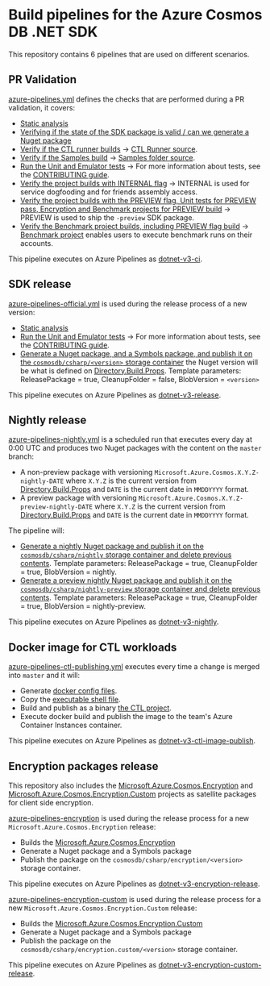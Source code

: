 # Build pipelines for the Azure Cosmos DB .NET SDK

This repository contains 6 pipelines that are used on different scenarios.

## PR Validation

[azure-pipelines.yml](../azure-pipelines.yml) defines the checks that are performed during a PR validation, it covers:

* [Static analysis](../templates/static-tools.yml)
* [Verifying if the state of the SDK package is valid / can we generate a Nuget package](../templates/nuget-pack.yml)
* [Verify if the CTL runner builds](../templates/build-ctl.yml) -> [CTL Runner source](../Microsoft.Azure.Cosmos.Samples/Tools/CTL).
* [Verify if the Samples build](../templates/build-samples.yml) -> [Samples folder source](../Microsoft.Azure.Cosmos.Samples/Usage).
* [Run the Unit and Emulator tests](../templates/build-test.yml) -> For more information about tests, see the [CONTRIBUTING guide](../CONTRIBUTING.md#tests).
* [Verify the project builds with INTERNAL flag](../templates/build-internal.yml) -> INTERNAL is used for service dogfooding and for friends assembly access.
* [Verify the project builds with the PREVIEW flag, Unit tests for PREVIEW pass, Encryption and Benchmark projects for PREVIEW build](../templates/build-preview.yml) -> PREVIEW is used to ship the `-preview` SDK package.
* [Verify the Benchmark project builds, including PREVIEW flag build](../templates/build-benchmark.yml) -> [Benchmark project](../Microsoft.Azure.Cosmos.Samples/Tools/Benchmark/README.md) enables users to execute benchmark runs on their accounts.

This pipeline executes on Azure Pipelines as [dotnet-v3-ci](https://cosmos-db-sdk-public.visualstudio.com/cosmos-db-sdk-public/_build?definitionId=63).

## SDK release

[azure-pipelines-official.yml](../azure-pipelines-official.yml) is used during the release process of a new version:

* [Static analysis](../templates/static-tools.yml)
* [Run the Unit and Emulator tests](../templates/build-test.yml) -> For more information about tests, see the [CONTRIBUTING guide](../CONTRIBUTING.md#tests).
* [Generate a Nuget package, and a Symbols package, and publish it on the `cosmosdb/csharp/<version>` storage container](../templates/nuget-pack.yml) the Nuget version will be what is defined on [Directory.Build.Props](../Directory.Build.props). Template parameters: ReleasePackage = true, CleanupFolder = false, BlobVersion = `<version>`

This pipeline executes on Azure Pipelines as [dotnet-v3-release](https://cosmos-db-sdk-public.visualstudio.com/cosmos-db-sdk-public/_build?definitionId=65).

## Nightly release

[azure-pipelines-nightly.yml](../azure-pipelines-nightly.yml) is a scheduled run that executes every day at 0:00 UTC and produces two Nuget packages with the content on the `master` branch:

* A non-preview package with versioning `Microsoft.Azure.Cosmos.X.Y.Z-nightly-DATE` where `X.Y.Z` is the current version from [Directory.Build.Props](../Directory.Build.props) and `DATE` is the current date in `MMDDYYYY` format.
* A preview package with versioning `Microsoft.Azure.Cosmos.X.Y.Z-preview-nightly-DATE` where `X.Y.Z` is the current version from [Directory.Build.Props](../Directory.Build.props) and `DATE` is the current date in `MMDDYYYY` format.

The pipeline will:

* [Generate a nightly Nuget package and publish it on the `cosmosdb/csharp/nightly` storage container and delete previous contents](../templates/nuget-pack.yml). Template parameters: ReleasePackage = true, CleanupFolder = true, BlobVersion = nightly.
* [Generate a preview nightly Nuget package and publish it on the `cosmosdb/csharp/nightly-preview` storage container and delete previous contents](../templates/nuget-pack.yml). Template parameters: ReleasePackage = true, CleanupFolder = true, BlobVersion = nightly-preview.

This pipeline executes on Azure Pipelines as [dotnet-v3-nightly](https://cosmos-db-sdk-public.visualstudio.com/cosmos-db-sdk-public/_build?definitionId=75).

## Docker image for CTL workloads

[azure-pipelines-ctl-publishing.yml](../azure-pipelines-ctl-publishing.yml) executes every time a change is merged into `master` and it will:

* Generate [docker config files](../Microsoft.Azure.Cosmos.Samples/Tools/CTL/Dockerfile).
* Copy the [executable shell file](../Microsoft.Azure.Cosmos.Samples/Tools/CTL/run_ctl.sh).
* Build and publish as a binary [the CTL project](../Microsoft.Azure.Cosmos.Samples/Tools/CTL/CosmosCTL.csproj).
* Execute docker build and publish the image to the team's Azure Container Instances container.

This pipeline executes on Azure Pipelines as [dotnet-v3-ctl-image-publish](https://cosmos-db-sdk-public.visualstudio.com/cosmos-db-sdk-public/_build?definitionId=64).

## Encryption packages release

This repository also includes the [Microsoft.Azure.Cosmos.Encryption](../Microsoft.Azure.Cosmos.Encryption/) and [Microsoft.Azure.Cosmos.Encryption.Custom](../Microsoft.Azure.Cosmos.Encryption.Custom/) projects as satellite packages for client side encryption.

[azure-pipelines-encryption](../azure-pipelines-encryption.yml) is used during the release process for a new `Microsoft.Azure.Cosmos.Encryption` release:

* Builds the [Microsoft.Azure.Cosmos.Encryption](../Microsoft.Azure.Cosmos.Encryption/src/Microsoft.Azure.Cosmos.Encryption.csproj)
* Generate a Nuget package and a Symbols package
* Publish the package on the `cosmosdb/csharp/encryption/<version>` storage container.

This pipeline executes on Azure Pipelines as [dotnet-v3-encryption-release](https://cosmos-db-sdk-public.visualstudio.com/cosmos-db-sdk-public/_build?definitionId=66).

[azure-pipelines-encryption-custom](../azure-pipelines-encryption-custom.yml) is used during the release process for a new `Microsoft.Azure.Cosmos.Encryption.Custom` release:

* Builds the [Microsoft.Azure.Cosmos.Encryption.Custom](../Microsoft.Azure.Cosmos.Encryption.Custom/src/Microsoft.Azure.Cosmos.Encryption.Custom.csproj)
* Generate a Nuget package and a Symbols package
* Publish the package on the `cosmosdb/csharp/encryption.custom/<version>` storage container.

This pipeline executes on Azure Pipelines as [dotnet-v3-encryption-custom-release](https://cosmos-db-sdk-public.visualstudio.com/cosmos-db-sdk-public/_build?definitionId=67).
